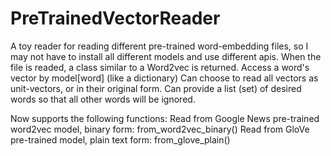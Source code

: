 # PreTrainedVectorReader
A toy reader for reading different pre-trained word-embedding files, so I may not have to install all different models and use different apis.
When the file is readed, a class similar to a Word2vec is returned. Access a word's vector by model[word] (like a dictionary)
Can choose to read all vectors as unit-vectors, or in their original form.
Can provide a list (set) of desired words so that all other words will be ignored.

Now supports the following functions:
Read from Google News pre-trained word2vec model, binary form: from_word2vec_binary()
Read from GloVe pre-trained model, plain text form: from_glove_plain() 
